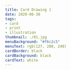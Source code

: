 ```yaml
---
title: Card Drawing 1
date: 2020-06-30
tags:
- card
- print
- illustration
thumbnail: ./01.jpg
menuBackground: "#f6c2c5"
menuText: rgb(127, 200, 240)
cardBorder: black
cardBackground: black
cardText: white
---
```


